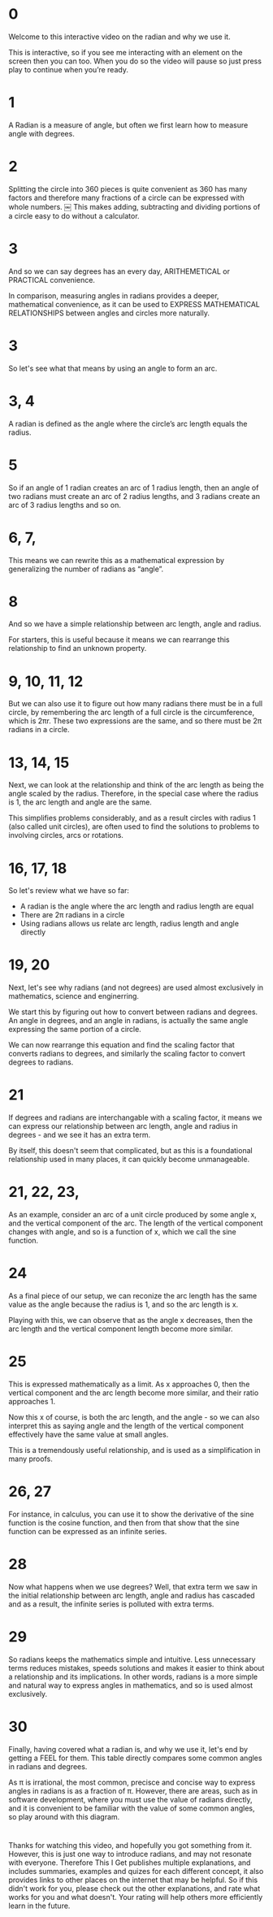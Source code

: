 # 0
Welcome to this interactive video on the radian and why we use it.

This is interactive, so if you see me interacting with an element on the screen then you can too. When you do so the video will pause so just press play to continue when you’re ready.

# 1
A Radian is a measure of angle, but often we first learn how to measure angle with degrees.

# 2
Splitting the circle into 360 pieces is quite convenient as 360 has many factors and therefore many fractions of a circle can be expressed with whole numbers. ￼ This makes adding, subtracting and dividing portions of a circle easy to do without a calculator.

# 3
And so we can say degrees has an every day, ARITHEMETICAL or PRACTICAL convenience.

In comparison, measuring angles in radians provides a deeper, mathematical convenience, as it can be used to EXPRESS MATHEMATICAL RELATIONSHIPS between angles and circles more naturally.

# 3
So let's see what that means by using an angle to form an arc.

# 3, 4
A radian is defined as the angle where the circle’s arc length equals the radius.

# 5
So if an angle of 1 radian creates an arc of 1 radius length, then an angle of two radians must create an arc of 2 radius lengths, and 3 radians create an arc of 3 radius lengths and so on.

# 6, 7,
This means we can rewrite this as a mathematical expression by generalizing the number of radians as “angle”.

# 8
And so we have a simple relationship between arc length, angle and radius.

For starters, this is useful because it means we can rearrange this relationship to find an unknown property.

# 9, 10, 11, 12
But we can also use it to figure out how many radians there must be in a full circle, by remembering the arc length of a full circle is the circumference, which is 2πr. These two expressions are the same, and so there must be 2π radians in a circle.

<!-- # 13
Next, let’s rearrange the relationship for the angle. Now, as both arc length and radius are a measure of length, this tells us that angle is a ratio, or unitless quantity, and we just use symbols like degrees or  radians to signify the denominator of the ratio. 90 degrees is 90 360ths of a circle, and 2 radians is 2 /2π of a circle. -->

# 13, 14, 15
Next, we can look at the relationship and think of the arc length as being the angle scaled by the radius. Therefore, in the special case where the radius is 1, the arc length and angle are the same.

This simplifies problems considerably, and as a result circles with radius 1 (also called unit circles), are often used to find the solutions to problems to involving circles, arcs or rotations.

# 16, 17, 18
So let's review what we have so far:
* A radian is the angle where the arc length and radius length are equal
* There are 2π radians in a circle
* Using radians allows us relate arc length, radius length and angle directly

# 19, 20
Next, let's see why radians (and not degrees) are used almost exclusively in mathematics, science and enginerring.

We start this by figuring out how to convert between radians and degrees.
An angle in degrees, and an angle in radians, is actually the same angle expressing the same portion of a circle.

We can now rearrange this equation and find the scaling factor that converts radians to degrees, and similarly the scaling factor to convert degrees to radians.

# 21

If degrees and radians are interchangable with a scaling factor, it means we can express our relationship between arc length, angle and radius in degrees - and we see it has an extra term.

By itself, this doesn't seem that complicated, but as this is a foundational relationship used in many places, it can quickly become unmanageable. 

# 21, 22, 23,
As an example, consider an arc of a unit circle produced by some angle x, and the vertical component of the arc. The length of the vertical component changes with angle, and so is a function of x, which we call the sine function.

# 24
As a final piece of our setup, we can reconize the arc length has the same value as the angle because the radius is 1, and so the arc length is x.

Playing with this, we can observe that as the angle x decreases, then the arc length and the vertical component length become more similar.

<!-- Now if we look at the length of the vertical component, and the arc, we see that as the angle decreases, they become more similar. -->

# 25
This is expressed mathematically as a limit. As x approaches 0, then the vertical component and the arc length become more similar, and their ratio approaches 1.

Now this x of course, is both the arc length, and the angle - so we can also interpret this as saying angle and the length of the vertical component effectively have the same value at small angles.
<!-- 
Now the x in the expression can also be angle, and so this can also be interpreted as the vertical component of the angle, and the angle effectively are the same at small angles. -->

This is a tremendously useful relationship, and is used as a simplification in many proofs.

# 26, 27
For instance, in calculus, you can use it to show the derivative of the sine function is the cosine function, and then from that show that the sine function can be expressed as an infinite series.

# 28
Now what happens when we use degrees? Well, that extra term we saw in the initial relationship between arc length, angle and radius has cascaded and as a result, the infinite series is polluted with extra terms.

# 29
So radians keeps the mathematics simple and intuitive. Less unnecessary terms reduces mistakes, speeds solutions and makes it easier to think about a relationship and its implications. In other words, radians is a more simple and natural way to express angles in mathematics, and so is used almost exclusively.

# 30
Finally, having covered what a radian is, and why we use it, let's end by getting a FEEL for them. This table directly compares some common angles in radians and degrees.

As π is irrational, the most common, precisce and concise way to express angles in radians is as a fraction of π. However, there are areas, such as in software development, where you must use the value of radians directly, and it is convenient to be familiar with the value of some common angles, so play around with this diagram.

#
Thanks for watching this video, and hopefully you got something from it. However, this is just one way to introduce radians, and may not resonate with everyone. Therefore This I Get publishes multiple explanations, and includes summaries, examples and quizes for each different concept, it also provides links to other places on the internet that may be helpful. So if this didn't work for you, please check out the other explanations, and rate what works for you and what doesn't. Your rating will help others more efficiently learn in the future.